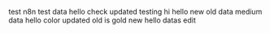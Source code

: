 test n8n
test data
hello
check
updated
testing
hi
hello
new
old data
medium data
hello color
updated
old is gold
new
hello
datas
edit
